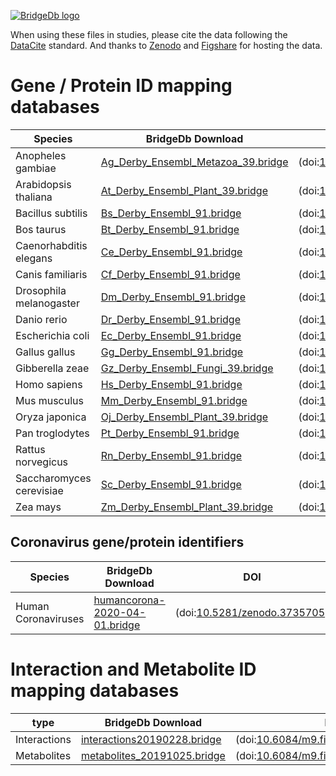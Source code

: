 <a href="https://bridgedb.github.io/">![BridgeDb logo](https://github.com/bridgedb/bridgedb.github.io/blob/master/images/cropped-logo_BridgeDbtop.png?raw=true)</a>

When using these files in studies, please cite the data following the [DataCite](https://datacite.org/) standard.
And thanks to 
[Zenodo](https://zenodo.org/) and
[Figshare](https://figshare.com/)
for hosting the data.

# Gene / Protein ID mapping databases

| Species | BridgeDb Download | DOI |
|-------|--------|---------|
| <script type="application/ld+json">{"@type": "Dataset","name": "Ag_Derby_Ensembl_Metazoa_39.bridge","description": "BridgeDb identifier mapping file for null","identifier": "10.5281/zenodo.3667670","keywords": "BridgeDb, mapping file, identifier, null","url": "https://zenodo.org/record/3667670/files/Ag_Derby_Ensembl_Metazoa_39.bridge?download=1"}</script> Anopheles gambiae | [Ag_Derby_Ensembl_Metazoa_39.bridge](https://zenodo.org/record/3667670/files/Ag_Derby_Ensembl_Metazoa_39.bridge?download=1) | (doi:[10.5281/zenodo.3667670](https://doi.org/10.5281/zenodo.3667670)) |
| <script type="application/ld+json">{"@type": "Dataset","name": "At_Derby_Ensembl_Plant_39.bridge","description": "BridgeDb identifier mapping file for null","identifier": "10.5281/zenodo.3667670","keywords": "BridgeDb, mapping file, identifier, null","url": "https://zenodo.org/record/3667670/files/At_Derby_Ensembl_Plant_39.bridge?download=1"}</script> Arabidopsis thaliana | [At_Derby_Ensembl_Plant_39.bridge](https://zenodo.org/record/3667670/files/At_Derby_Ensembl_Plant_39.bridge?download=1) | (doi:[10.5281/zenodo.3667670](https://doi.org/10.5281/zenodo.3667670)) |
| <script type="application/ld+json">{"@type": "Dataset","name": "Bs_Derby_Ensembl_91.bridge","description": "BridgeDb identifier mapping file for null","identifier": "10.5281/zenodo.3667670","keywords": "BridgeDb, mapping file, identifier, null","url": "https://zenodo.org/record/3667670/files/Bs_Derby_Ensembl_91.bridge?download=1"}</script> Bacillus subtilis | [Bs_Derby_Ensembl_91.bridge](https://zenodo.org/record/3667670/files/Bs_Derby_Ensembl_91.bridge?download=1) | (doi:[10.5281/zenodo.3667670](https://doi.org/10.5281/zenodo.3667670)) |
| <script type="application/ld+json">{"@type": "Dataset","name": "Bt_Derby_Ensembl_91.bridge","description": "BridgeDb identifier mapping file for null","identifier": "10.5281/zenodo.3667670","keywords": "BridgeDb, mapping file, identifier, null","url": "https://zenodo.org/record/3667670/files/Bt_Derby_Ensembl_91.bridge?download=1"}</script> Bos taurus | [Bt_Derby_Ensembl_91.bridge](https://zenodo.org/record/3667670/files/Bt_Derby_Ensembl_91.bridge?download=1) | (doi:[10.5281/zenodo.3667670](https://doi.org/10.5281/zenodo.3667670)) |
| <script type="application/ld+json">{"@type": "Dataset","name": "Ce_Derby_Ensembl_91.bridge","description": "BridgeDb identifier mapping file for null","identifier": "10.5281/zenodo.3667670","keywords": "BridgeDb, mapping file, identifier, null","url": "https://zenodo.org/record/3667670/files/Ce_Derby_Ensembl_91.bridge?download=1"}</script> Caenorhabditis elegans | [Ce_Derby_Ensembl_91.bridge](https://zenodo.org/record/3667670/files/Ce_Derby_Ensembl_91.bridge?download=1) | (doi:[10.5281/zenodo.3667670](https://doi.org/10.5281/zenodo.3667670)) |
| <script type="application/ld+json">{"@type": "Dataset","name": "Cf_Derby_Ensembl_91.bridge","description": "BridgeDb identifier mapping file for null","identifier": "10.5281/zenodo.3667670","keywords": "BridgeDb, mapping file, identifier, null","url": "https://zenodo.org/record/3667670/files/Cf_Derby_Ensembl_91.bridge?download=1"}</script> Canis familiaris | [Cf_Derby_Ensembl_91.bridge](https://zenodo.org/record/3667670/files/Cf_Derby_Ensembl_91.bridge?download=1) | (doi:[10.5281/zenodo.3667670](https://doi.org/10.5281/zenodo.3667670)) |
| <script type="application/ld+json">{"@type": "Dataset","name": "Dm_Derby_Ensembl_91.bridge","description": "BridgeDb identifier mapping file for null","identifier": "10.5281/zenodo.3667670","keywords": "BridgeDb, mapping file, identifier, null","url": "https://zenodo.org/record/3667670/files/Dm_Derby_Ensembl_91.bridge?download=1"}</script> Drosophila melanogaster | [Dm_Derby_Ensembl_91.bridge](https://zenodo.org/record/3667670/files/Dm_Derby_Ensembl_91.bridge?download=1) | (doi:[10.5281/zenodo.3667670](https://doi.org/10.5281/zenodo.3667670)) |
| <script type="application/ld+json">{"@type": "Dataset","name": "Dr_Derby_Ensembl_91.bridge","description": "BridgeDb identifier mapping file for null","identifier": "10.5281/zenodo.3667670","keywords": "BridgeDb, mapping file, identifier, null","url": "https://zenodo.org/record/3667670/files/Dr_Derby_Ensembl_91.bridge?download=1"}</script> Danio rerio | [Dr_Derby_Ensembl_91.bridge](https://zenodo.org/record/3667670/files/Dr_Derby_Ensembl_91.bridge?download=1) | (doi:[10.5281/zenodo.3667670](https://doi.org/10.5281/zenodo.3667670)) |
| <script type="application/ld+json">{"@type": "Dataset","name": "Ec_Derby_Ensembl_91.bridge","description": "BridgeDb identifier mapping file for null","identifier": "10.5281/zenodo.3667670","keywords": "BridgeDb, mapping file, identifier, null","url": "https://zenodo.org/record/3667670/files/Ec_Derby_Ensembl_91.bridge?download=1"}</script> Escherichia coli | [Ec_Derby_Ensembl_91.bridge](https://zenodo.org/record/3667670/files/Ec_Derby_Ensembl_91.bridge?download=1) | (doi:[10.5281/zenodo.3667670](https://doi.org/10.5281/zenodo.3667670)) |
| <script type="application/ld+json">{"@type": "Dataset","name": "Gg_Derby_Ensembl_91.bridge","description": "BridgeDb identifier mapping file for null","identifier": "10.5281/zenodo.3667670","keywords": "BridgeDb, mapping file, identifier, null","url": "https://zenodo.org/record/3667670/files/Gg_Derby_Ensembl_91.bridge?download=1"}</script> Gallus gallus | [Gg_Derby_Ensembl_91.bridge](https://zenodo.org/record/3667670/files/Gg_Derby_Ensembl_91.bridge?download=1) | (doi:[10.5281/zenodo.3667670](https://doi.org/10.5281/zenodo.3667670)) |
| <script type="application/ld+json">{"@type": "Dataset","name": "Gz_Derby_Ensembl_Fungi_39.bridge","description": "BridgeDb identifier mapping file for null","identifier": "10.5281/zenodo.3667670","keywords": "BridgeDb, mapping file, identifier, null","url": "https://zenodo.org/record/3667670/files/Gz_Derby_Ensembl_Fungi_39.bridge?download=1"}</script> Gibberella zeae | [Gz_Derby_Ensembl_Fungi_39.bridge](https://zenodo.org/record/3667670/files/Gz_Derby_Ensembl_Fungi_39.bridge?download=1) | (doi:[10.5281/zenodo.3667670](https://doi.org/10.5281/zenodo.3667670)) |
| <script type="application/ld+json">{"@type": "Dataset","name": "Hs_Derby_Ensembl_91.bridge","description": "BridgeDb identifier mapping file for null","identifier": "10.5281/zenodo.3667670","keywords": "BridgeDb, mapping file, identifier, null","url": "https://zenodo.org/record/3667670/files/Hs_Derby_Ensembl_91.bridge?download=1"}</script> Homo sapiens | [Hs_Derby_Ensembl_91.bridge](https://zenodo.org/record/3667670/files/Hs_Derby_Ensembl_91.bridge?download=1) | (doi:[10.5281/zenodo.3667670](https://doi.org/10.5281/zenodo.3667670)) |
| <script type="application/ld+json">{"@type": "Dataset","name": "Mm_Derby_Ensembl_91.bridge","description": "BridgeDb identifier mapping file for null","identifier": "10.5281/zenodo.3667670","keywords": "BridgeDb, mapping file, identifier, null","url": "https://zenodo.org/record/3667670/files/Mm_Derby_Ensembl_91.bridge?download=1"}</script> Mus musculus | [Mm_Derby_Ensembl_91.bridge](https://zenodo.org/record/3667670/files/Mm_Derby_Ensembl_91.bridge?download=1) | (doi:[10.5281/zenodo.3667670](https://doi.org/10.5281/zenodo.3667670)) |
| <script type="application/ld+json">{"@type": "Dataset","name": "Oj_Derby_Ensembl_Plant_39.bridge","description": "BridgeDb identifier mapping file for null","identifier": "10.5281/zenodo.3667670","keywords": "BridgeDb, mapping file, identifier, null","url": "https://zenodo.org/record/3667670/files/Oj_Derby_Ensembl_Plant_39.bridge?download=1"}</script> Oryza japonica | [Oj_Derby_Ensembl_Plant_39.bridge](https://zenodo.org/record/3667670/files/Oj_Derby_Ensembl_Plant_39.bridge?download=1) | (doi:[10.5281/zenodo.3667670](https://doi.org/10.5281/zenodo.3667670)) |
| <script type="application/ld+json">{"@type": "Dataset","name": "Pt_Derby_Ensembl_91.bridge","description": "BridgeDb identifier mapping file for null","identifier": "10.5281/zenodo.3667670","keywords": "BridgeDb, mapping file, identifier, null","url": "https://zenodo.org/record/3667670/files/Pt_Derby_Ensembl_91.bridge?download=1"}</script> Pan troglodytes | [Pt_Derby_Ensembl_91.bridge](https://zenodo.org/record/3667670/files/Pt_Derby_Ensembl_91.bridge?download=1) | (doi:[10.5281/zenodo.3667670](https://doi.org/10.5281/zenodo.3667670)) |
| <script type="application/ld+json">{"@type": "Dataset","name": "Rn_Derby_Ensembl_91.bridge","description": "BridgeDb identifier mapping file for null","identifier": "10.5281/zenodo.3667670","keywords": "BridgeDb, mapping file, identifier, null","url": "https://zenodo.org/record/3667670/files/Rn_Derby_Ensembl_91.bridge?download=1"}</script> Rattus norvegicus | [Rn_Derby_Ensembl_91.bridge](https://zenodo.org/record/3667670/files/Rn_Derby_Ensembl_91.bridge?download=1) | (doi:[10.5281/zenodo.3667670](https://doi.org/10.5281/zenodo.3667670)) |
| <script type="application/ld+json">{"@type": "Dataset","name": "Sc_Derby_Ensembl_91.bridge","description": "BridgeDb identifier mapping file for null","identifier": "10.5281/zenodo.3667670","keywords": "BridgeDb, mapping file, identifier, null","url": "https://zenodo.org/record/3667670/files/Sc_Derby_Ensembl_91.bridge?download=1"}</script> Saccharomyces cerevisiae | [Sc_Derby_Ensembl_91.bridge](https://zenodo.org/record/3667670/files/Sc_Derby_Ensembl_91.bridge?download=1) | (doi:[10.5281/zenodo.3667670](https://doi.org/10.5281/zenodo.3667670)) |
| <script type="application/ld+json">{"@type": "Dataset","name": "Zm_Derby_Ensembl_Plant_39.bridge","description": "BridgeDb identifier mapping file for null","identifier": "10.5281/zenodo.3667670","keywords": "BridgeDb, mapping file, identifier, null","url": "https://zenodo.org/record/3667670/files/Zm_Derby_Ensembl_Plant_39.bridge?download=1"}</script> Zea mays | [Zm_Derby_Ensembl_Plant_39.bridge](https://zenodo.org/record/3667670/files/Zm_Derby_Ensembl_Plant_39.bridge?download=1) | (doi:[10.5281/zenodo.3667670](https://doi.org/10.5281/zenodo.3667670)) |

## Coronavirus gene/protein identifiers

| Species | BridgeDb Download | DOI |
|-------|--------|---------|
| <script type="application/ld+json">{"@type": "Dataset","name": "humancorona-2020-04-01.bridge","description": "BridgeDb identifier mapping file for null","identifier": "10.5281/zenodo.3735705","keywords": "BridgeDb, mapping file, identifier, null","url": "https://zenodo.org/record/3735705/files/humancorona-2020-04-01.bridge?download=1"}</script> Human Coronaviruses | [humancorona-2020-04-01.bridge](https://zenodo.org/record/3735705/files/humancorona-2020-04-01.bridge?download=1) | (doi:[10.5281/zenodo.3735705](https://doi.org/10.5281/zenodo.3735705)) |

# Interaction and Metabolite ID mapping databases

| type | BridgeDb Download | DOI |
|-------|--------|---------|
| <script type="application/ld+json">{"@type": "Dataset","name": "interactions20190228.bridge","description": "BridgeDb identifier mapping file for Interactions","identifier": "10.6084/m9.figshare.7782737.v1","keywords": "BridgeDb, mapping file, identifier, Interactions","url": "https://ndownloader.figshare.com/files/14488412"}</script> Interactions | [interactions20190228.bridge](https://ndownloader.figshare.com/files/14488412) | (doi:[10.6084/m9.figshare.7782737.v1](https://doi.org/10.6084/m9.figshare.7782737.v1)) |
| <script type="application/ld+json">{"@type": "Dataset","name": "metabolites_20191025.bridge","description": "BridgeDb identifier mapping file for Metabolites","identifier": "10.6084/m9.figshare.10048508.v1","keywords": "BridgeDb, mapping file, identifier, Metabolites","url": "https://ndownloader.figshare.com/files/18108980"}</script> Metabolites | [metabolites_20191025.bridge](https://ndownloader.figshare.com/files/18108980) | (doi:[10.6084/m9.figshare.10048508.v1](https://doi.org/10.6084/m9.figshare.10048508.v1)) |
